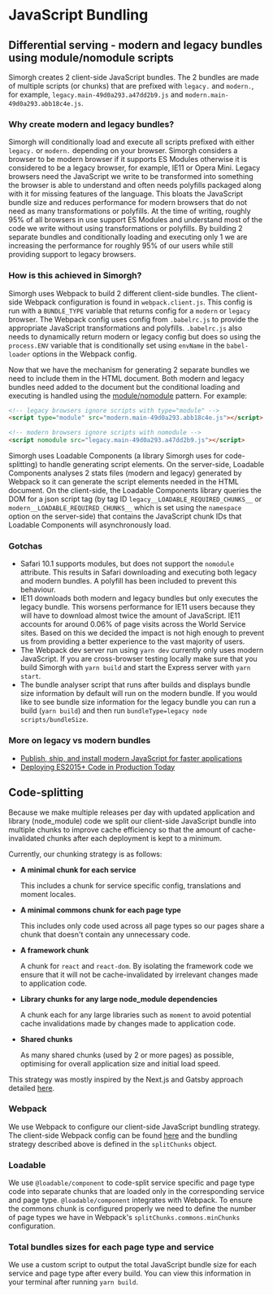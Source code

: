 # JavaScript Bundling

## Differential serving - modern and legacy bundles using module/nomodule scripts

Simorgh creates 2 client-side JavaScript bundles. The 2 bundles are made of multiple scripts (or chunks) that are prefixed with `legacy.` and `modern.`, for example, `legacy.main-49d0a293.a47dd2b9.js` and `modern.main-49d0a293.abb18c4e.js`.

### Why create modern and legacy bundles?

Simorgh will conditionally load and execute all scripts prefixed with either `legacy.` or `modern.` depending on your browser. Simorgh considers a browser to be modern browser if it supports ES Modules otherwise it is considered to be a legacy browser, for example, IE11 or Opera Mini. Legacy browsers need the JavaScript we write to be transformed into something the browser is able to understand and often needs polyfills packaged along with it for missing features of the language. This bloats the JavaScript bundle size and reduces performance for modern browsers that do not need as many transformations or polyfills. At the time of writing, roughly 95% of all browsers in use support ES Modules and understand most of the code we write without using transformations or polyfills. By building 2 separate bundles and conditionally loading and executing only 1 we are increasing the performance for roughly 95% of our users while still providing support to legacy browsers.

### How is this achieved in Simorgh?

Simorgh uses Webpack to build 2 different client-side bundles. The client-side Webpack configuration is found in `webpack.client.js`. This config is run with a `BUNDLE_TYPE` variable that returns config for a `modern` or `legacy` browser. The Webpack config uses config from `.babelrc.js` to provide the appropriate JavaScript transformations and polyfills. `.babelrc.js` also needs to dynamically return modern or legacy config but does so using the `process.ENV` variable that is conditionally set using `envName` in the `babel-loader` options in the Webpack config.

Now that we have the mechanism for generating 2 separate bundles we need to include them in the HTML document. Both modern and legacy bundles need added to the document but the conditional loading and executing is handled using the [module/nomodule](https://3perf.com/blog/polyfills/#modulenomodule) pattern. For example:

```html
<!-- legacy browsers ignore scripts with type="module" -->
<script type="module" src="modern.main-49d0a293.abb18c4e.js"></script>

<!-- modern browsers ignore scripts with nomodule -->
<script nomodule src="legacy.main-49d0a293.a47dd2b9.js"></script>
```

Simorgh uses Loadable Components (a library Simorgh uses for code-splitting) to handle generating script elements. On the server-side, Loadable Components analyses 2 stats files (modern and legacy) generated by Webpack so it can generate the script elements needed in the HTML document. On the client-side, the Loadable Components library queries the DOM for a json script tag (by tag ID `legacy__LOADABLE_REQUIRED_CHUNKS__` or `modern__LOADABLE_REQUIRED_CHUNKS__` which is set using the `namespace` option on the server-side) that contains the JavaScript chunk IDs that Loadable Components will asynchronously load.

### Gotchas

- Safari 10.1 supports modules, but does not support the `nomodule` attribute. This results in Safari downloading and executing both legacy and modern bundles. A polyfill has been included to prevent this behaviour.
- IE11 downloads both modern and legacy bundles but only executes the legacy bundle. This worsens performance for IE11 users because they will have to download almost twice the amount of JavaScript. IE11 accounts for around 0.06% of page visits across the World Service sites. Based on this we decided the impact is not high enough to prevent us from providing a better experience to the vast majority of users.
- The Webpack dev server run using `yarn dev` currently only uses modern JavaScript. If you are cross-browser testing locally make sure that you build Simorgh with `yarn build` and start the Express server with `yarn start`.
- The bundle analyser script that runs after builds and displays bundle size information by default will run on the modern bundle. If you would like to see bundle size information for the legacy bundle you can run a build (`yarn build`) and then run `bundleType=legacy node scripts/bundleSize`.

### More on legacy vs modern bundles

- [Publish, ship, and install modern JavaScript for faster applications](https://web.dev/publish-modern-javascript/)
- [Deploying ES2015+ Code in Production Today](https://philipwalton.com/articles/deploying-es2015-code-in-production-today/)

## Code-splitting

Because we make multiple releases per day with updated application and library (node_module) code we split our client-side JavaScript bundle into multiple chunks to improve cache efficiency so that the amount of cache-invalidated chunks after each deployment is kept to a minimum.

Currently, our chunking strategy is as follows:

- **A minimal chunk for each service**

  This includes a chunk for service specific config, translations and moment locales.

- **A minimal commons chunk for each page type**

  This includes only code used across all page types so our pages share a chunk that doesn't contain any unnecessary code.

- **A framework chunk**

  A chunk for `react` and `react-dom`. By isolating the framework code we ensure that it will not be cache-invalidated by irrelevant changes made to application code.

- **Library chunks for any large node_module dependencies**

  A chunk each for any large libraries such as `moment` to avoid potential cache invalidations made by changes made to application code.

- **Shared chunks**

  As many shared chunks (used by 2 or more pages) as possible, optimising for overall application size and initial load speed.

This strategy was mostly inspired by the Next.js and Gatsby approach detailed [here](https://web.dev/granular-chunking-nextjs/).

### Webpack

We use Webpack to configure our client-side JavaScript bundling strategy. The client-side Webpack config can be found [here](https://github.com/bbc/simorgh/blob/latest/webpack.config.client.js) and the bundling strategy described above is defined in the `splitChunks` object.

### Loadable

We use `@loadable/component` to code-split service specific and page type code into separate chunks that are loaded only in the corresponding service and page type. `@loadable/component` integrates with Webpack. To ensure the commons chunk is configured properly we need to define the number of page types we have in Webpack's `splitChunks.commons.minChunks` configuration.

### Total bundles sizes for each page type and service

We use a custom script to output the total JavaScript bundle size for each service and page type after every build. You can view this information in your terminal after running `yarn build`.
